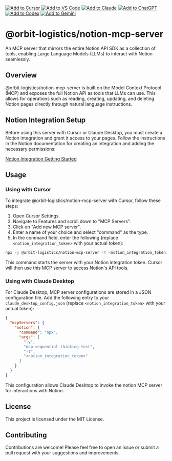 [![Add to Cursor](https://fastmcp.me/badges/cursor_dark.svg)](https://fastmcp.me/MCP/Details/863/notion)
[![Add to VS Code](https://fastmcp.me/badges/vscode_dark.svg)](https://fastmcp.me/MCP/Details/863/notion)
[![Add to Claude](https://fastmcp.me/badges/claude_dark.svg)](https://fastmcp.me/MCP/Details/863/notion)
[![Add to ChatGPT](https://fastmcp.me/badges/chatgpt_dark.svg)](https://fastmcp.me/MCP/Details/863/notion)
[![Add to Codex](https://fastmcp.me/badges/codex_dark.svg)](https://fastmcp.me/MCP/Details/863/notion)
[![Add to Gemini](https://fastmcp.me/badges/gemini_dark.svg)](https://fastmcp.me/MCP/Details/863/notion)

# @orbit-logistics/notion-mcp-server

An MCP server that mirrors the entire Notion API SDK as a collection of tools, enabling Large Language Models (LLMs) to interact with Notion seamlessly.

## Overview

@orbit-logistics/notion-mcp-server is built on the Model Context Protocol (MCP) and exposes the full Notion API as tools that LLMs can use. This allows for operations such as reading, creating, updating, and deleting Notion pages directly through natural language instructions.

## Notion Integration Setup

Before using this server with Cursor or Claude Desktop, you must create a Notion integration and grant it access to your pages. Follow the instructions in the Notion documentation for creating an integration and adding the necessary permissions:

[Notion Integration Getting Started](https://developers.notion.com/docs/create-a-notion-integration#getting-started)

## Usage

### Using with Cursor

To integrate @orbit-logistics/notion-mcp-server with Cursor, follow these steps:

1. Open Cursor Settings.
2. Navigate to Features and scroll down to "MCP Servers".
3. Click on "Add new MCP server".
4. Enter a name of your choice and select "command" as the type.
5. In the command field, enter the following (replace `<notion_integration_token>` with your actual token):

```bash
npx -y @orbit-logistics/notion-mcp-server -t <notion_integration_token>
```

This command starts the server with your Notion integration token. Cursor will then use this MCP server to access Notion's API tools.

### Using with Claude Desktop

For Claude Desktop, MCP server configurations are stored in a JSON configuration file. Add the following entry to your `claude_desktop_config.json` (replace `<notion_integration_token>` with your actual token):

```json
{
  "mcpServers": {
    "notion": {
      "command": "npx",
      "args": [
        "-y",
        "mcp-sequential-thinking-test",
        "-t",
        "<notion_integration_token>"
      ]
    }
  }
}
```

This configuration allows Claude Desktop to invoke the notion MCP server for interactions with Notion.

## License

This project is licensed under the MIT License.

## Contributing

Contributions are welcome! Please feel free to open an issue or submit a pull request with your suggestions and improvements.
